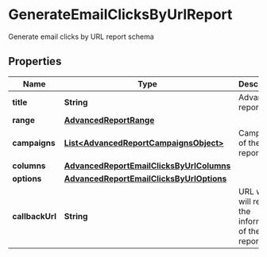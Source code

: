 

# GenerateEmailClicksByUrlReport

Generate email clicks by URL report schema

## Properties

| Name | Type | Description | Notes |
|------------ | ------------- | ------------- | -------------|
|**title** | **String** | Advanced report title |  |
|**range** | [**AdvancedReportRange**](AdvancedReportRange.md) |  |  |
|**campaigns** | [**List&lt;AdvancedReportCampaignsObject&gt;**](AdvancedReportCampaignsObject.md) | Campaigns of the report |  |
|**columns** | [**AdvancedReportEmailClicksByUrlColumns**](AdvancedReportEmailClicksByUrlColumns.md) |  |  |
|**options** | [**AdvancedReportEmailClicksByUrlOptions**](AdvancedReportEmailClicksByUrlOptions.md) |  |  |
|**callbackUrl** | **String** | URL which will receive the information of the report |  [optional] |



